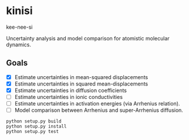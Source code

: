 # kinisi

kee-nee-si

Uncertainty analysis and model comparison for atomistic molecular dynamics.

## Goals
- [x] Estimate uncertainties in mean-squared displacements
- [x] Estimate uncertainties in squared mean-displacements 
- [x] Estimate uncertainties in diffusion coefficients
- [ ] Estimate uncertainties in ionic conductivities
- [ ] Estimate uncertainties in activation energies (via Arrhenius relation).
- [ ] Model comparison between Arrhenius and super-Arrhenius diffusion.

```
python setup.py build
python setup.py install
python setup.py test
```
